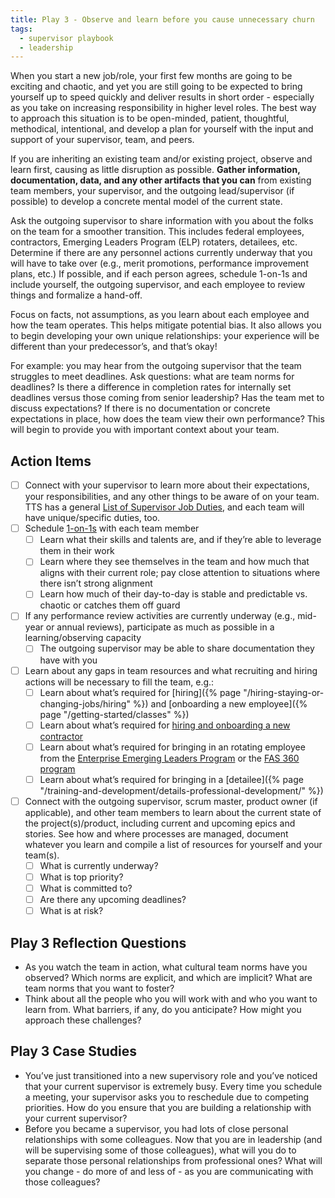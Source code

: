 ```yaml
---
title: Play 3 - Observe and learn before you cause unnecessary churn
tags:
  - supervisor playbook
  - leadership
---
```


When you start a new job/role, your first few months are going to be exciting
and chaotic, and yet you are still going to be expected to bring yourself up to
speed quickly and deliver results in short order - especially as you take on
increasing responsibility in higher level roles. The best way to approach this
situation is to be open-minded, patient, thoughtful, methodical, intentional,
and develop a plan for yourself with the input and support of your supervisor,
team, and peers.

If you are inheriting an existing team and/or existing project, observe and
learn first, causing as little disruption as possible. **Gather information,
documentation, data, and any other artifacts that you can** from existing team
members, your supervisor, and the outgoing lead/supervisor (if possible) to
develop a concrete mental model of the current state.

Ask the outgoing supervisor to share information with you about the folks on the
team for a smoother transition. This includes federal employees, contractors,
Emerging Leaders Program (ELP) rotaters, detailees, etc. Determine if there are
any personnel actions currently underway that you will have to take over (e.g.,
merit promotions, performance improvement plans, etc.) If possible, and if each
person agrees, schedule 1-on-1s and include yourself, the outgoing supervisor,
and each employee to review things and formalize a hand-off.

Focus on facts, not assumptions, as you learn about each employee and how the
team operates. This helps mitigate potential bias. It also allows you to begin
developing your own unique relationships: your experience will be different than
your predecessor’s, and that’s okay!

For example: you may hear from the outgoing supervisor that the team struggles
to meet deadlines. Ask questions: what are team norms for deadlines? Is there a
difference in completion rates for internally set deadlines versus those coming
from senior leadership? Has the team met to discuss expectations? If there is no
documentation or concrete expectations in place, how does the team view their
own performance? This will begin to provide you with important context about
your team.

## Action Items

- [ ] Connect with your supervisor to learn more about their expectations, your
      responsibilities, and any other things to be aware of on your team. TTS
      has a general
      [List of Supervisor Job Duties](https://docs.google.com/document/d/11DIsUYI1O4j5XP73TP9x9VBfpfc8XOUxPUeHJXaituE/edit),
      and each team will have unique/specific duties, too.
- [ ] Schedule
      [1-on-1s](https://docs.google.com/document/d/1WVysnJMkLNkmQakjKIxa_v47Ws1RNDh6-iCMG6CsZ4k/edit)
      with each team member
  - [ ] Learn what their skills and talents are, and if they’re able to leverage
        them in their work
  - [ ] Learn where they see themselves in the team and how much that aligns
        with their current role; pay close attention to situations where there
        isn’t strong alignment
  - [ ] Learn how much of their day-to-day is stable and predictable vs. chaotic
        or catches them off guard
- [ ] If any performance review activities are currently underway (e.g.,
      mid-year or annual reviews), participate as much as possible in a
      learning/observing capacity
  - [ ] The outgoing supervisor may be able to share documentation they have
        with you
- [ ] Learn about any gaps in team resources and what recruiting and hiring
      actions will be necessary to fill the team, e.g.:
  - [ ] Learn about what’s required for
        [hiring]({% page "/hiring-staying-or-changing-jobs/hiring" %}) and
        [onboarding a new employee]({% page "/getting-started/classes" %})
  - [ ] Learn about what’s required for
        [hiring and onboarding a new contractor](https://docs.google.com/document/d/14xOFvIGwlG0Gbd52o1D4AyJ52RqzHpX91nfEYJKu5qQ/edit)
  - [ ] Learn about what’s required for bringing in an rotating employee from
        the
        [Enterprise Emerging Leaders Program](https://insite.gsa.gov/employee-resources/training-and-development/leadership-resources/enterprise-emerging-leaders-program)
        or the
        [FAS 360 program](https://insite.gsa.gov/services-and-offices/federal-acquisition-service/workforce-transformation/fas-360-development-program?term=)
  - [ ] Learn about what’s required for bringing in a
        [detailee]({% page "/training-and-development/details-professional-development/" %})
- [ ] Connect with the outgoing supervisor, scrum master, product owner (if
      applicable), and other team members to learn about the current state of
      the project(s)/product, including current and upcoming epics and stories.
      See how and where processes are managed, document whatever you learn and
      compile a list of resources for yourself and your team(s).
  - [ ] What is currently underway?
  - [ ] What is top priority?
  - [ ] What is committed to?
  - [ ] Are there any upcoming deadlines?
  - [ ] What is at risk?

## Play 3 Reflection Questions

- As you watch the team in action, what cultural team norms have you observed?
  Which norms are explicit, and which are implicit? What are team norms that you
  want to foster?
- Think about all the people who you will work with and who you want to learn
  from. What barriers, if any, do you anticipate? How might you approach these
  challenges?

## Play 3 Case Studies

- You’ve just transitioned into a new supervisory role and you’ve noticed that
  your current supervisor is extremely busy. Every time you schedule a meeting,
  your supervisor asks you to reschedule due to competing priorities. How do you
  ensure that you are building a relationship with your current supervisor?
- Before you became a supervisor, you had lots of close personal relationships
  with some colleagues. Now that you are in leadership (and will be supervising
  some of those colleagues), what will you do to separate those personal
  relationships from professional ones? What will you change - do more of and
  less of - as you are communicating with those colleagues?
